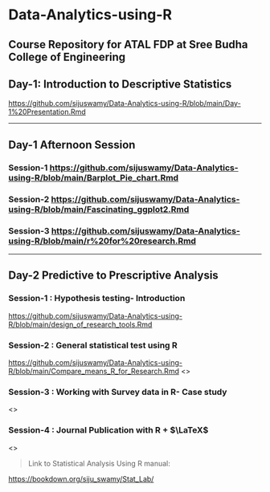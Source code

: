 # Data-Analytics-using-R
Course Repository for ATAL FDP at Sree Budha College of Engineering
----

## Day-1: Introduction to Descriptive Statistics

<https://github.com/sijuswamy/Data-Analytics-using-R/blob/main/Day-1%20Presentation.Rmd>

---

## Day-1 Afternoon Session

### Session-1 <https://github.com/sijuswamy/Data-Analytics-using-R/blob/main/Barplot_Pie_chart.Rmd>

### Session-2 <https://github.com/sijuswamy/Data-Analytics-using-R/blob/main/Fascinating_ggplot2.Rmd>

### Session-3 <https://github.com/sijuswamy/Data-Analytics-using-R/blob/main/r%20for%20research.Rmd>

---

## Day-2 Predictive to Prescriptive Analysis

### Session-1 : Hypothesis testing- Introduction
<https://github.com/sijuswamy/Data-Analytics-using-R/blob/main/design_of_research_tools.Rmd>
### Session-2 : General statistical test using R
<https://github.com/sijuswamy/Data-Analytics-using-R/blob/main/Compare_means_R_for_Research.Rmd>
<>
### Session-3 : Working with Survey data in R- Case study
<>
### Session-4 : Journal Publication with R + $\LaTeX$
<>



>Link to Statistical Analysis Using R manual:

<https://bookdown.org/siju_swamy/Stat_Lab/>
